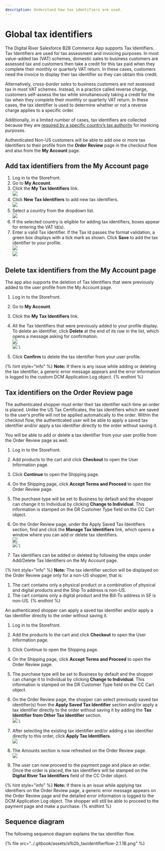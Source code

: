 ```yaml
---
description: Understand how tax identifiers are used.
---
```


# Global tax identifiers

The Digital River Salesforce B2B Commerce App supports Tax Identifiers. Tax Identifiers are used for tax assessment and invoicing purposes. In most value-added tax (VAT) schemes, domestic sales to business customers are assessed tax and customers then take a credit for this tax paid when they complete their monthly or quarterly VAT return. In these cases, customers need the invoice to display their tax identifier so they can obtain this credit.

Alternatively, _cross-border sales_ to business customers are not assessed tax in most VAT schemes. Instead, in a practice called reverse charge, customers self-assess the tax while simultaneously taking a credit for the tax when they complete their monthly or quarterly VAT return. In these cases, the tax identifier is used to determine whether or not a reverse charge applies to a specific order.

Additionally, in a limited number of cases, tax identifiers are collected because they are [required by a specific country’s tax authority](https://docs.digitalriver.com/digital-river-api/checkouts-and-orders/tax-identifiers#supported-tax-identifiers) for invoicing purposes.

Authenticated Non-US customers will be able to add one or more tax Identifiers to their profile from the **Order Review** page in the checkout flow and also from the **My Account** page.

## Add tax identifiers from the My Account page

1. Log in to the Storefront.
2. Go to **My Account**.
3. Click the **My Tax Identifiers** link.\
   ![](../.gitbook/assets/MyTaxIdentifiers.png)&#x20;
4. Click **New Tax Identifiers** to add new tax identifiers.\
   ![](../.gitbook/assets/MyTaxIdentifiers2.png)&#x20;
5. Select a country from the dropdown list.\
   ![](../.gitbook/assets/MyTaxIdentifiers3.png)&#x20;
6. If the selected country is eligible for adding tax identifiers, boxes appear for entering the VAT Id(s).
7. Enter a valid Tax identifier. If the Tax Id passes the format validation, a green box displays with a tick mark as shown. Click **Save** to add the tax identifier to your profile.\
   &#x20;![](<../.gitbook/assets/MyTaxIdentifiers10 (2).png>)\
   &#x20;![](../.gitbook/assets/MyTaxIdentifiers5.png)&#x20;

## Delete tax identifiers from the My Account page

The app also supports the deletion of Tax Identifiers that were previously added to the user profile from the My Account page.

1. Log in to the Storefront.
2. Go to **My Account**.
3. Click the **My Tax Identifiers** link.
4. All the Tax Identifiers that were previously added to your profile display. To delete an identifier, click **Delete** at the end of its row in the list, which opens a message asking for confirmation.\
   ![](../.gitbook/assets/MyTaxIdentifiers6.png)\
   ![](../.gitbook/assets/MyTaxIdentifiers7.png) \

5. Click **Confirm** to delete the tax identifier from your user profile.

{% hint style="info" %}
**Note:** If there is any issue while adding or deleting the tax identifier, a generic error message appears and the error information is logged to the custom DCM Application Log object.
{% endhint %}

## Tax identifiers on the Order Review page

The authenticated shopper must enter their tax identifier each time an order is placed. Unlike the US Tax Certificates, the tax identifiers which are saved to the user’s profile will not be applied automatically to the order. Within the checkout flow, the authenticated user will be able to apply a saved tax identifier and/or apply a tax identifier directly to the order without saving it.

You will be able to add or delete a tax identifier from your user profile from the Order Review page as well.

1. Log in to the Storefront.
2. Add products to the cart and click **Checkout** to open the User Information page.
3. Click **Continue** to open the Shipping page.
4. On the Shipping page, click **Accept Terms and Proceed** to open the Order Review page.
5. The purchase type will be set to Business by default and the shopper can change it to Individual by clicking **Change to Individual**. This information is stamped on the DR Customer Type field on the CC Cart object.
6. On the Order Review page, under the Apply Saved Tax Identifiers section, find and click the **Manage Tax Identifiers** link, which opens a window where you can add or delete tax identifiers.\
   ![](../.gitbook/assets/MyTaxIdentifiers8.png)\
   ![](<../.gitbook/assets/MyTaxIdentifiers10 (1).png>) \

7. Tax identifiers can be added or deleted by following the steps under Add/Delete Tax Identifiers on the My Account page.

{% hint style="info" %}
**Note:** The tax identifier section will be displayed on the Order Review page only for a non-US shopper, that is:

1. The cart contains only a physical product or a combination of physical and digital products and the Ship To address is non-US.
2. The cart contains only a digital product and the Bill-To address in SF is non-US.
{% endhint %}

An authenticated shopper can apply a saved tax identifier and/or apply a tax identifier directly to the order without saving it.

1. Log in to the Storefront.
2. Add the products to the cart and click **Checkout** to open the User Information page.
3. Click Continue to open the Shipping page.
4. On the Shipping page, click **Accept Terms and Proceed** to open the Order Review page.
5. The purchase type will be set to Business by default and the shopper can change it to Individual by clicking **Change to Individual**. This information is stamped on the DR Customer Type field on the CC Cart object.
6. On the Order Review page, the shopper can select previously saved tax identifier(s) from the **Apply Saved Tax Identifier** section and/or apply a tax identifier directly to the order without saving it by adding the **Tax Identifier from Other Tax Identifier** section. \
   ![](../.gitbook/assets/MyTaxIdentifiers10.png) \

7. After selecting the existing tax identifier and/or adding a tax identifier directly to this order, click **Apply Tax Identifiers**.\
   &#x20;![](../.gitbook/assets/MyTaxIdentifiers11.png)&#x20;
8. The Amounts section is now refreshed on the Order Review page. \
   ![](../.gitbook/assets/MyTaxIdentifiers12.png)&#x20;
9. The user can now proceed to the payment page and place an order. Once the order is placed, the tax identifiers will be stamped on the **Digital River Tax Identifiers** field of the CC Order object.

{% hint style="info" %}
**Note:** If there is an issue while applying tax identifiers on the Order Review page, a generic error message appears on the Order Review page and the detailed error information is logged to the DCM Application Log object. The shopper will still be able to proceed to the payment page and make a purchase.
{% endhint %}

## Sequence diagram

The following sequence diagram explains the tax identifier flow.

{% file src="../.gitbook/assets/sfb2b_taxidentifierflow-2.1.1B.png" %}

